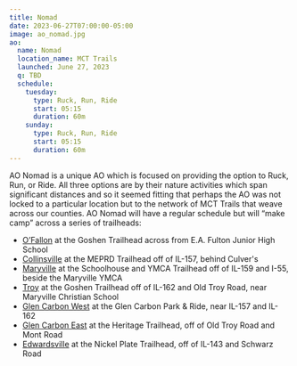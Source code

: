 ```yaml
---
title: Nomad
date: 2023-06-27T07:00:00-05:00
image: ao_nomad.jpg
ao:
  name: Nomad
  location_name: MCT Trails
  launched: June 27, 2023
  q: TBD
  schedule:
    tuesday:
      type: Ruck, Run, Ride
      start: 05:15
      duration: 60m
    sunday:
      type: Ruck, Run, Ride
      start: 05:15
      duration: 60m
---
```

AO Nomad is a unique AO which is focused on providing the option to Ruck, Run, or Ride.
All three options are by their nature activities which span significant distances and so it seemed fitting that perhaps the AO was not locked to a particular location but to the network of MCT Trails that weave across our counties.
AO Nomad will have a regular schedule but will “make camp” across a series of trailheads:

- [O’Fallon](https://goo.gl/maps/JQhFPwAVBya71Qac8) at the Goshen Trailhead across from E.A. Fulton Junior High School
- [Collinsville](https://goo.gl/maps/PBLbu43WUK7c2LKYA) at the MEPRD Trailhead off of IL-157, behind Culver's
- [Maryville](https://goo.gl/maps/v1dPtpuXb2pBbBaY6) at the Schoolhouse and YMCA Trailhead off of IL-159 and I-55, beside the Maryville YMCA
- [Troy](https://goo.gl/maps/GgpWc7vijBxReXg57) at the Goshen Trailhead off of IL-162 and Old Troy Road, near Maryville Christian School
- [Glen Carbon West](https://goo.gl/maps/GjgEZjy7z6c7uWZC7) at the Glen Carbon Park & Ride, near IL-157 and IL-162
- [Glen Carbon East](https://goo.gl/maps/jFHs7n4gkDgeAtq97) at the Heritage Trailhead, off of Old Troy Road and Mont Road
- [Edwardsville](https://goo.gl/maps/15M6RbE141DKkJXz8) at the Nickel Plate Trailhead, off of IL-143 and Schwarz Road
